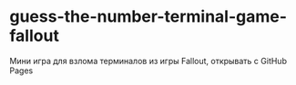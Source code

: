 # guess-the-number-terminal-game-fallout

Мини игра для взлома терминалов из игры Fallout, открывать с GitHub Pages
